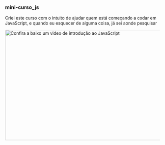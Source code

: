 ### mini-curso_js
Criei este curso com o intuito de ajudar quem está começando a codar em JavaScript, e quando eu esquecer de alguma coisa, já sei aonde pesquisar


<a href="https://www.youtube.com/watch?v=WRlfwBof66s&list=WL&index=7">
    <img src="https://img.youtube.com/vi/WRlfwBof66s/0.jpg" alt="Confira a baixo um video de introdução ao JavaScript" width="640" height="360">
</a>


